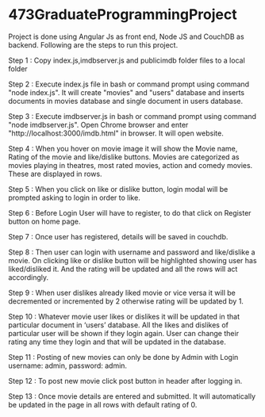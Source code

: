 # 473GraduateProgrammingProject

Project is done using Angular Js as front end, Node JS and CouchDB as backend.
Following are the steps to run this project.

Step 1 : Copy index.js,imdbserver.js and publicimdb folder files to a local folder

Step 2 : Execute index.js file in bash or command prompt using command "node index.js". It will create "movies" and "users" database            and inserts documents in movies database and single document in users database.

Step 3 : Execute imdbserver.js in bash or command prompt using command "node imdbserver.js". Open Chrome browser and enter                        "http://localhost:3000/imdb.html" in browser. It will open website. 

Step 4 : When you hover on movie image it will show the Movie name, Rating of the movie and like/dislike buttons. Movies are                    categorized as movies playing in theatres, most rated movies, action and comedy movies. These are displayed in rows.

Step 5 : When you click on like or dislike button, login modal will be prompted asking to login in order to like.

Step 6 : Before Login User will have to register, to do that click on Register button on home page.

Step 7 : Once user has registered, details will be saved in couchdb.

Step 8 : Then user can login with username and password and like/dislike a movie. On clicking like or dislike button will be                    highlighted showing user has liked/disliked it. And the rating will be updated and all the rows will act accordingly.

Step 9 : When user dislikes already liked movie or vice versa it will be decremented or incremented by 2 otherwise rating will be               updated by 1.

Step 10 : Whatever movie user likes or dislikes it will be updated in that particular document in ‘users’ database. All the likes and            dislikes of particular user will be shown if they login again. User can change their rating any time they login and that               will be updated in the database.

Step 11 : Posting of new movies can only be done by Admin with Login username: admin, password: admin.

Step 12 : To post new movie click post button in header after logging in.

Step 13 : Once movie details are entered and submitted. It will automatically be updated in the page in all rows with default rating of 0.


